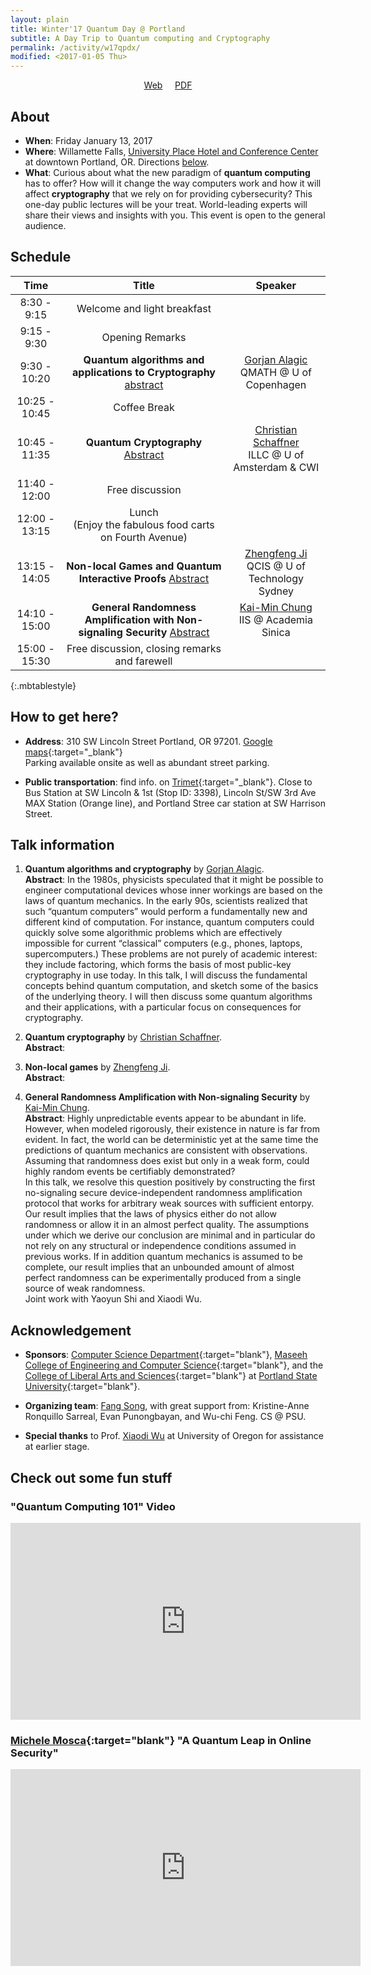 ```yaml
---
layout: plain
title: Winter'17 Quantum Day @ Portland
subtitle: A Day Trip to Quantum computing and Cryptography
permalink: /activity/w17qpdx/
modified: <2017-01-05 Thu>
---
```

<p style="text-align: center;"><a href="{{base}}/activity/w17qpdx/">Web</a>  &nbsp; &nbsp; <a href="{{base}}/activity/w17qpdx/qpdxposter.pdf">PDF</a></p> 

## About

*   **When**: Friday January 13, 2017
*   **Where**: Willamette Falls, [University Place Hotel and Conference
    Center](http://www.uplacehotel.com/contact-us/) at downtown Portland, OR. Directions [below](#direction).
*   **What**: Curious about what the new paradigm of **quantum computing** has to offer? How will it change the way computers work and how it will affect **cryptography** that we rely on for providing cybersecurity? This one-day public lectures will be your treat. World-leading experts will share their views and insights with you. This event is open to the general audience. 

<!--- *   **Organizers**: 
    * [Fang Song](http://www.fangsong.info), Computer Sciecne Department, Portland State University.  -->

## Schedule

| Time  | Title | Speaker |
| :---------: |:----------:|:-----:|
|8:30 - 9:15 | Welcome and light breakfast||
|9:15 - 9:30| Opening Remarks||
| 9:30 - 10:20  | **Quantum algorithms and applications to Cryptography** [abstract](#ga)| [Gorjan Alagic](http://www.alagic.org/) <br> QMATH @ U of Copenhagen |
| 10:25 - 10:45 | Coffee Break      |  |
| 10:45 - 11:35 | **Quantum Cryptography**  [Abstract](#cs)    | [Christian Schaffner](http://homepages.cwi.nl/~schaffne/) <br> ILLC @ U of Amsterdam & CWI |
| 11:40 - 12:00 | Free discussion |
| 12:00 - 13:15 | Lunch <br>(Enjoy the fabulous food carts on Fourth Avenue) |  |
| 13:15 - 14:05 | **Non-local Games and Quantum Interactive Proofs** [Abstract](#zj)| [Zhengfeng Ji](https://scholar.google.ca/citations?user=2uXdu7AAAAAJ) <br> QCIS @ U of Technology Sydney|
| 14:10 - 15:00 | **General Randomness Amplification with Non-signaling Security** [Abstract](#kc) | [Kai-Min Chung](http://www.iis.sinica.edu.tw/~kmchung/) <br> IIS @ Academia Sinica |
| 15:00 - 15:30 | Free discussion, closing remarks and farewell| |
{:.mbtablestyle}

## <a name="direction"></a>How to get here?

*  **Address**: 310 SW Lincoln Street
Portland, OR 97201. [Google maps](https://www.google.com/maps/place/310+SW+Lincoln+St,+Portland,+OR+97201/data=!4m2!3m1!1s0x54950a14e3862c3f:0xfa2178846b1bfc50?sa=X&ei=NMhKVby4D5XtoATN0YC4Ag&ved=0CB4Q8gEwAA){:target="_blank"} <br> Parking available onsite as well as abundant street parking. 

*  **Public transportation**: find info. on [Trimet](http://trimet.org/#/planner){:target="_blank"}. Close to Bus Station at SW Lincoln & 1st (Stop ID: 3398), Lincoln St/SW 3rd Ave MAX Station (Orange line), and Portland Stree car station at SW Harrison Street. 

## Talk information

1. <a name="ga"></a>**Quantum algorithms and cryptography**
by [Gorjan Alagic](http://www.alagic.org/).  <br>**Abstract**: In the 1980s, physicists speculated that it might be possible to engineer computational devices whose inner workings are based on the laws of quantum mechanics. In the early 90s, scientists realized that such “quantum computers” would perform a fundamentally new and different kind of computation. For instance, quantum computers could quickly solve some algorithmic problems which are effectively impossible for current “classical” computers (e.g., phones, laptops, supercomputers.) These problems are not purely of academic interest: they include factoring, which forms the basis of most public-key cryptography in use today. In this talk, I will discuss the fundamental concepts behind quantum computation, and sketch some of the basics of the underlying theory. I will then discuss some quantum algorithms and their applications, with a particular focus on consequences for cryptography. 

2. <a name="cs"></a>**Quantum cryptography** by [Christian Schaffner](http://homepages.cwi.nl/~schaffne/). <br> **Abstract**: 

3. <a name="zj"></a>**Non-local games** by [Zhengfeng Ji](https://scholar.google.ca/citations?user=2uXdu7AAAAAJ). <br> **Abstract**:

4. <a name="kc"></a> **General Randomness Amplification with Non-signaling Security** by [Kai-Min Chung](http://www.iis.sinica.edu.tw/~kmchung/). <br>**Abstract**: Highly unpredictable events appear to be abundant in life. However, when modeled rigorously, their existence in nature is far from evident. In fact, the world can be deterministic yet at the same time the predictions of quantum mechanics are consistent with observations. Assuming that randomness does exist but only in a weak form, could highly random events be certifiably demonstrated? 
<br>  In this talk, we resolve this question positively by constructing the first no-signaling secure device-independent randomness amplification protocol that works for arbitrary weak sources with sufficient entorpy. Our result implies that the laws of physics either do not allow randomness or allow it in an almost perfect quality. The assumptions under which we derive our conclusion are minimal and in particular do not rely on any structural or independence conditions assumed in previous works. If in addition quantum mechanics is assumed to be complete, our result implies that an unbounded amount of almost perfect randomness can be experimentally produced from a single source of weak randomness. <br>Joint work with Yaoyun Shi and Xiaodi Wu.


## Acknowledgement

*   **Sponsors**:
    [Computer Science Department](www.pdx.edu/computer-science/){:target="blank"},
    [Maseeh College of Engineering and Computer Science](https://www.pdx.edu/cecs/){:target="blank"}, 
    and the [College of Liberal Arts and Sciences](https://www.pdx.edu/clas/){:target="blank"} 
    at
    [Portland State University](https://www.pdx.edu){:target="blank"}.
	
*  **Organizing team**: [Fang Song]({{base}}), with great support from: Kristine-Anne Ronquillo Sarreal, Evan Punongbayan, and Wu-chi Feng. CS @ PSU.

*  **Special thanks** to
   Prof. [Xiaodi Wu](https://ix.cs.uoregon.edu/~xiaodiwu/) at
   University of Oregon for assistance at earlier stage.


## Check out some fun stuff

###  "Quantum Computing 101" Video
<iframe width="560" height="315" src="https://www.youtube.com/embed/7__vKLECrnk" frameborder="0" allowfullscreen></iframe>

###  [Michele Mosca](https://services.iqc.uwaterloo.ca/people/profile/mmosca/){:target="blank"} "A Quantum Leap in Online Security"

<iframe width="560" height="315" src="https://www.youtube.com/embed/hrtrBX7o-DU" frameborder="0" allowfullscreen></iframe>
